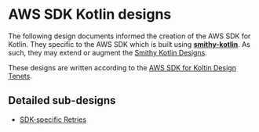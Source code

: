 # AWS SDK Kotlin designs

The following design documents informed the creation of the AWS SDK for Kotlin. They specific to the AWS SDK which is built using [**smithy-kotlin**](https://github.com/awslabs/smithy-kotlin). As such, they may extend or augment the [Smithy Kotlin Designs](https://github.com/awslabs/smithy-kotlin/blob/main/docs/design/README.md).

These designs are written according to the [AWS SDK for Koltin Design Tenets](tenets.md).

## Detailed sub-designs

* [SDK-specific Retries](retries.md)
